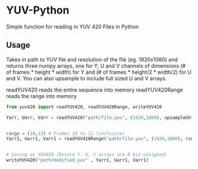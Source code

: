 # YUV-Python
Simple function for reading in YUV 420 Files in Python

## Usage
Takes in path to YUV file and resolution of the file (eg. 1920x1080) and returns three numpy arrays, one for Y, U and V channels of dimensions (# of frames * height * width) for Y and (# of frames * height/2 * width/2) for U and V. You can also upsample to include full sized U and V arrays.

readYUV420 reads the entire sequence into memory
readYUV420Range reads the range into memory


```python
from yuv420 import readYUV420, readYUV420Range, writeYUV420

Yarr, Uarr, Varr = readYUV420("path/file.yuv", (1920,1080), upsampleUV=True)


range = (10,12) # Frames 10 to 12 (inclusive)
Yarr1, Uarr1, Varr1 = readYUV420Range("path/file.yuv", (1920,1080), range, upsampleUV=True)


# Saving as YUV420 (Ensure Y, U, V arrays are 8 bit unsigned)
writeYUV420("path/modified.yuv" , Yarr1, Uarr1, Varr1)
```
